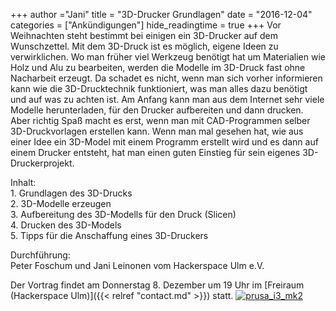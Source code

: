 +++
author ="Jani"
title = "3D-Drucker Grundlagen"
date = "2016-12-04"
categories = ["Ankündigungen"]
hide_readingtime = true
+++
Vor Weihnachten steht bestimmt bei einigen ein 3D-Drucker auf dem Wunschzettel. Mit dem 3D-Druck ist es möglich, eigene Ideen zu verwirklichen. Wo man früher viel Werkzeug benötigt hat um Materialien wie Holz und Alu zu bearbeiten, werden die Modelle im 3D-Druck fast ohne Nacharbeit erzeugt. Da schadet es nicht, wenn man sich vorher informieren kann wie die 3D-Drucktechnik funktioniert, was man alles dazu benötigt und auf was zu achten ist. Am Anfang kann man aus dem Internet sehr viele Modelle herunterladen, für den Drucker aufbereiten und dann drucken. Aber richtig Spaß macht es erst, wenn man mit CAD-Programmen selber 3D-Druckvorlagen erstellen kann. Wenn man mal gesehen hat, wie aus einer Idee ein 3D-Model mit einem Programm erstellt wird und es dann auf einem Drucker entsteht, hat man einen guten Einstieg für sein eigenes 3D-Druckerprojekt.

Inhalt:  
1\. Grundlagen des 3D-Drucks  
2\. 3D-Modelle erzeugen  
3\. Aufbereitung des 3D-Modells für den Druck (Slicen)  
4\. Drucken des 3D-Models  
5\. Tipps für die Anschaffung eines 3D-Druckers

Durchführung:  
Peter Foschum und Jani Leinonen vom Hackerspace Ulm e.V.

Der Vortrag findet am Donnerstag 8. Dezember um 19 Uhr im [Freiraum (Hackerspace Ulm)]({{< relref "contact.md" >}}) statt.
[![prusa_i3_mk2](/uploads/2016/12/Prusa_i3_MK2-220x300.jpg)](/uploads/2016/12/Prusa_i3_MK2.jpg)

